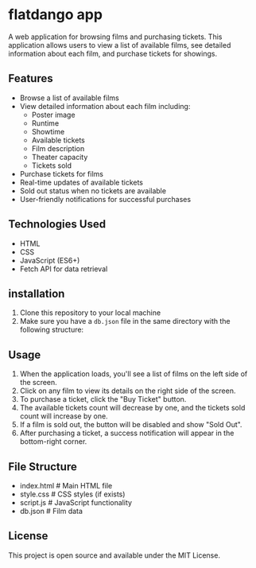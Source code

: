 # flatdango app

A web application for browsing films and purchasing tickets. This application allows users to view a list of available films, see detailed information about each film, and purchase tickets for showings.

## Features

- Browse a list of available films
- View detailed information about each film including:
  - Poster image
  - Runtime
  - Showtime
  - Available tickets
  - Film description
  - Theater capacity
  - Tickets sold
- Purchase tickets for films
- Real-time updates of available tickets
- Sold out status when no tickets are available
- User-friendly notifications for successful purchases

## Technologies Used

- HTML
- CSS
- JavaScript (ES6+)
- Fetch API for data retrieval

## installation

1. Clone this repository to your local machine
2. Make sure you have a `db.json` file in the same directory with the following structure:

## Usage

1. When the application loads, you'll see a list of films on the left side of the screen.
2. Click on any film to view its details on the right side of the screen.
3. To purchase a ticket, click the "Buy Ticket" button.
4. The available tickets count will decrease by one, and the tickets sold count will increase by one.
5. If a film is sold out, the button will be disabled and show "Sold Out".
6. After purchasing a ticket, a success notification will appear in the bottom-right corner.

## File Structure


- index.html       # Main HTML file
- style.css        # CSS styles (if exists)
- script.js        # JavaScript functionality
- db.json          # Film data


## License

This project is open source and available under the MIT License.